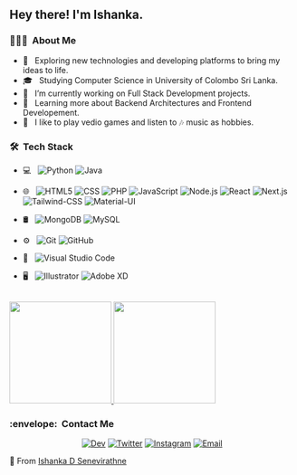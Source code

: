 
<h2> Hey there! I'm Ishanka.</h2>

<h3> 👨🏻‍💻 &nbsp;About Me </h3>

- 🤔 &nbsp; Exploring new technologies and developing platforms to bring my ideas to life.
- 🎓 &nbsp; Studying Computer Science in University of Colombo Sri Lanka.
- 💼 &nbsp; I’m currently working on Full Stack Development projects.
- 🌱 &nbsp; Learning more about Backend Architectures and Frontend Developement.
- :pizza: &nbsp; I like to play vedio games and listen to :notes: music as hobbies.  

<h3> 🛠 &nbsp;Tech Stack</h3>

- 💻 &nbsp;
  ![Python](https://img.shields.io/badge/-Python-333333?style=flat&logo=python)
  ![Java](https://img.shields.io/badge/-Java-333333?style=flat&logo=Java&logoColor=007396)
 
- 🌐 &nbsp;
  ![HTML5](https://img.shields.io/badge/-HTML5-333333?style=flat&logo=HTML5)
  ![CSS](https://img.shields.io/badge/-CSS-333333?style=flat&logo=CSS3&logoColor=1572B6)
  ![PHP](https://img.shields.io/badge/-PHP-333333?style=flat&logo=PHP)
  ![JavaScript](https://img.shields.io/badge/-JavaScript-333333?style=flat&logo=javascript)
  ![Node.js](https://img.shields.io/badge/-Node.js-333333?style=flat&logo=node.js)
  ![React](https://img.shields.io/badge/-React-333333?style=flat&logo=react)
  ![Next.js](https://img.shields.io/badge/-Next.js-333333?style=flat&logo=Next.js)
  ![Tailwind-CSS](https://img.shields.io/badge/-Tailwind--CSS-333333?style=flat&logo=Tailwind-CSS&logoColor=38B2AC)
  ![Material-UI](https://img.shields.io/badge/-Material--UI-333333?style=flat&logo=Material-UI&logoColor=0081CB)
  
- 🛢 &nbsp;
  ![MongoDB](https://img.shields.io/badge/-MongoDB-333333?style=flat&logo=mongodb)
  ![MySQL](https://img.shields.io/badge/-MySQL-333333?style=flat&logo=mysql)
- ⚙️ &nbsp;
  ![Git](https://img.shields.io/badge/-Git-333333?style=flat&logo=git)
  ![GitHub](https://img.shields.io/badge/-GitHub-333333?style=flat&logo=github)
- 🔧 &nbsp;
  ![Visual Studio Code](https://img.shields.io/badge/-Visual%20Studio%20Code-333333?style=flat&logo=visual-studio-code&logoColor=007ACC)
- 🖥 &nbsp;
  ![Illustrator](https://img.shields.io/badge/-Illustrator-333333?style=flat&logo=adobe-illustrator)
  ![Adobe XD](https://img.shields.io/badge/-Adobe_XD-333333?style=flat&logo=adobe-xd)

<br/>

<a href="https://github.com/IshankaDSenevirathne">
  <img height="180em" src="https://github-readme-stats.vercel.app/api?username=IshankaDSenevirathne&theme=react&show_icons=true" />
  <img height="180em" src="https://github-readme-stats.vercel.app/api/top-langs/?username=IshankaDSenevirathne&theme=react&layout=compact" />
</a>

<h3> :envelope: &nbsp;Contact Me </h3>


<p align="center">
<a href="https://www.dev.to/ishankadsenevirathne/"><img alt="Dev" src="https://img.shields.io/badge/dev.to-ishankadsenevirathne-blue?style=flat-square&logo=dev.to"></a>  
<a href="https://www.twitter.com/EshankaDileep/"><img alt="Twitter" src="https://img.shields.io/badge/Twitter-EshankaDileep-blue?style=flat-square&logo=twitter"></a>
<a href="https://www.instagram.com/ishankads/"><img alt="Instagram" src="https://img.shields.io/badge/Instagram-ishankads-blue?style=flat-square&logo=instagram"></a>
<a href="mailto:ishankadsenevirathne@gmail.com"><img alt="Email" src="https://img.shields.io/badge/Email-ishankadsenevirathne@gmail.com-blue?style=flat-square&logo=gmail"></a>
</p>


:boy: From [Ishanka D Senevirathne](https://github.com/IshankaDSenevirathne)


